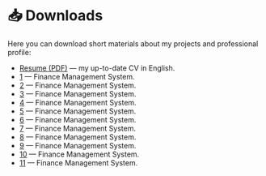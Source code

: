 # 📥 Downloads

Here you can download short materials about my projects and professional profile:

<ul>
  <li> <a href="./downloads/resume.pdf" target="_blank">Resume (PDF)</a> — my up-to-date CV in English.</li>
  <li> <a href="./downloads/1-onepager.pdf" target="_blank">1</a> — Finance Management System.</li>
  <li> <a href="./downloads/2-onepager.pdf" target="_blank">2</a> — Finance Management System.</li>
  <li> <a href="./downloads/3-onepager.pdf" target="_blank">3</a> — Finance Management System.</li>
  <li> <a href="./downloads/car5-onepager.pdf" target="_blank">4</a> — Finance Management System.</li>
  <li> <a href="./downloads/car5-onepager.pdf" target="_blank">5</a> — Finance Management System.</li>
  <li> <a href="./downloads/car5-onepager.pdf" target="_blank">6</a> — Finance Management System.</li>
  <li> <a href="./downloads/car5-onepager.pdf" target="_blank">7</a> — Finance Management System.</li>
  <li> <a href="./downloads/car5-onepager.pdf" target="_blank">8</a> — Finance Management System.</li>
  <li> <a href="./downloads/car5-onepager.pdf" target="_blank">9</a> — Finance Management System.</li>
  <li> <a href="./downloads/car5-onepager.pdf" target="_blank">10</a> — Finance Management System.</li>
  <li> <a href="./downloads/car5-onepager.pdf" target="_blank">11</a> — Finance Management System.</li>
</ul>
